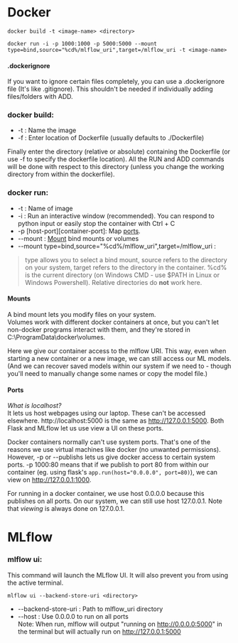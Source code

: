 # Docker

```
docker build -t <image-name> <directory>

docker run -i -p 1000:1000 -p 5000:5000 --mount type=bind,source="%cd%/mlflow_uri",target=/mlflow_uri -t <image-name>
```
#### .dockerignore
If you want to ignore certain files completely, you can use a .dockerignore file (It's like .gitignore). This shouldn't be needed if individually adding files/folders with ADD.
### docker build:
* -t : Name the image
* -f : Enter location of Dockerfile (usually defaults to ./Dockerfile)

Finally enter the directory (relative or absolute) containing the Dockerfile (or use -f to specify the dockerfile location). All the RUN and ADD commands will be done with respect to this directory (unless you change the working directory from within the dockerfile).  

### docker run:
* -t : Name of image
* -i : Run an interactive window (recommended). You can respond to python input or easily stop the container with Ctrl + C
* -p \[host-port\]\[container-port\]: Map [ports](#ports).
* --mount : [Mount](#mounts) bind mounts or volumes  
* --mount type=bind,source="%cd%/mlflow_uri",target=/mlflow_uri :  
>type allows you to select a bind mount, source refers to the directory on your system, target refers to the directory in the container. %cd% is the current directory (on Windows CMD - use $PATH in Linux or Windows Powershell). Relative directories do **not** work here.

#### Mounts
A bind mount lets you modify files on your system.  
Volumes work with different docker containers at once, but you can't let non-docker programs interact with them, and they're stored in C:\ProgramData\docker\volumes.  

Here we give our container access to the mlflow URI. This way, even when starting a new container or a new image, we can still access our ML models. (And we can recover saved models within our system if we need to - though you'll need to manually change some names or copy the model file.)

#### Ports
*What is localhost?*  
It lets us host webpages using our laptop. These can't be accessed elsewhere. http://localhost:5000 is the same as http://127.0.0.1:5000. Both Flask and MLflow let us use view a UI on these ports.

Docker containers normally can't use system ports. That's one of the reasons we use virtual machines like docker (no unwanted permissions).  
However, -p or --publishs lets us give docker access to certain system ports. -p 1000:80 means that if we publish to port 80 from within our container (eg. using flask's `app.run(host="0.0.0.0", port=80)`), we can view on http://127.0.0.1:1000.  

For running in a docker container, we use host 0.0.0.0 because this publishes on all ports. On our system, we can still use host 127.0.0.1. Note that *viewing* is always done on 127.0.0.1.
# MLflow
### mlflow ui:
This command will launch the MLflow UI. It will also prevent you from using the active terminal.
```
mlflow ui --backend-store-uri <directory>
```
* --backend-store-uri : Path to mlflow_uri directory
* --host : Use 0.0.0.0 to run on all ports  
Note: When run, mlflow will output "running on http://0.0.0.0:5000" in the terminal but will actually run on http://127.0.0.1:5000